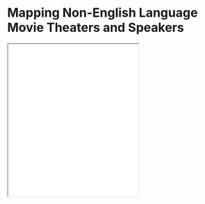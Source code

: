 # Mapping Non-English Language Movie Theaters and Speakers

<iframe src="Theater language dist.png" height=350 wifth=600></iframe>


